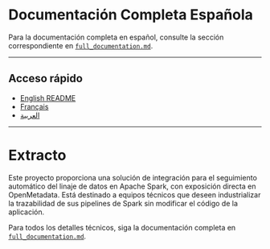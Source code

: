 #  Documentación Completa Española

Para la documentación completa en español, consulte la sección correspondiente en [`full_documentation.md`](./full_documentation.md#-documentación-completa-española).

---

## Acceso rápido
- [English README](./README.md)
- [Français](./README-fr.md)
- [العربية](./README-ar.md)

---

# Extracto

Este proyecto proporciona una solución de integración para el seguimiento automático del linaje de datos en Apache Spark, con exposición directa en OpenMetadata. Está destinado a equipos técnicos que deseen industrializar la trazabilidad de sus pipelines de Spark sin modificar el código de la aplicación.

Para todos los detalles técnicos, siga la documentación completa en [`full_documentation.md`](./full_documentation.md#-documentación-completa-española).
